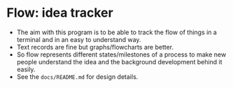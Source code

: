# Flow: idea tracker

- The aim with this program is to be able to track the flow of things in a
  terminal and in an easy to understand way.
- Text records are fine but graphs/flowcharts are better.
- So flow represents different states/milestones of a process to make new people
  understand the idea and the background development behind it easily.
- See the `docs/README.md` for design details.
